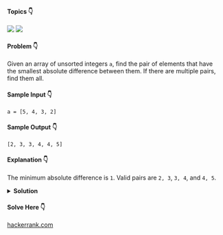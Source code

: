 
#### Topics :point_down:
![](https://img.shields.io/badge/-array-wheat) 
![](https://img.shields.io/badge/-sorting-wheat)

#### Problem :point_down:
Given an array of unsorted integers `a`, find the pair of elements that have the smallest absolute difference between them. If there are multiple pairs, find them all.
#### Sample Input :point_down:
```
a = [5, 4, 3, 2]
```
#### Sample Output :point_down:
```
[2, 3, 3, 4, 4, 5]
```
#### Explanation :point_down:
The minimum absolute difference is `1`. Valid pairs are `2, 3`, `3, 4`, and `4, 5`. 
<details>
<summary><strong>Solution</strong></summary>

#### Python :point_down:
```py
def solve(a):
    m = math.inf
    a.sort()
    for i in range(1, len(a)):
        m = min(m, (a[i] - a[i-1]))
        
    b = []
    for i in range(1, len(a)):
        if (a[i] - a[i-1]) == m:
            b.append(a[i-1])
            b.append(a[i])
            
    return b
```  
#### Time Complexity :point_down:
```
O(n log n)
```
#### Space Complexity :point_down:
```
O(1)
```
</details>

#### Solve Here :point_down:
[hackerrank.com](https://www.hackerrank.com/challenges/closest-numbers/problem)
